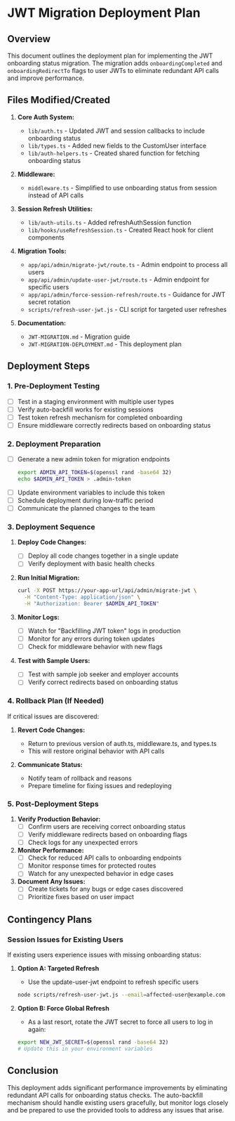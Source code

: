 # JWT Migration Deployment Plan

## Overview

This document outlines the deployment plan for implementing the JWT onboarding status migration. The migration adds `onboardingCompleted` and `onboardingRedirectTo` flags to user JWTs to eliminate redundant API calls and improve performance.

## Files Modified/Created

1. **Core Auth System:**
   - `lib/auth.ts` - Updated JWT and session callbacks to include onboarding status
   - `lib/types.ts` - Added new fields to the CustomUser interface
   - `lib/auth-helpers.ts` - Created shared function for fetching onboarding status

2. **Middleware:**
   - `middleware.ts` - Simplified to use onboarding status from session instead of API calls

3. **Session Refresh Utilities:**
   - `lib/auth-utils.ts` - Added refreshAuthSession function
   - `lib/hooks/useRefreshSession.ts` - Created React hook for client components

4. **Migration Tools:**
   - `app/api/admin/migrate-jwt/route.ts` - Admin endpoint to process all users
   - `app/api/admin/update-user-jwt/route.ts` - Admin endpoint for specific users
   - `app/api/admin/force-session-refresh/route.ts` - Guidance for JWT secret rotation
   - `scripts/refresh-user-jwt.js` - CLI script for targeted user refreshes

5. **Documentation:**
   - `JWT-MIGRATION.md` - Migration guide
   - `JWT-MIGRATION-DEPLOYMENT.md` - This deployment plan

## Deployment Steps

### 1. Pre-Deployment Testing

- [ ] Test in a staging environment with multiple user types
- [ ] Verify auto-backfill works for existing sessions
- [ ] Test token refresh mechanism for completed onboarding
- [ ] Ensure middleware correctly redirects based on onboarding status

### 2. Deployment Preparation

- [ ] Generate a new admin token for migration endpoints
  ```bash
  export ADMIN_API_TOKEN=$(openssl rand -base64 32)
  echo $ADMIN_API_TOKEN > .admin-token
  ```
- [ ] Update environment variables to include this token
- [ ] Schedule deployment during low-traffic period
- [ ] Communicate the planned changes to the team

### 3. Deployment Sequence

1. **Deploy Code Changes:**
   - [ ] Deploy all code changes together in a single update
   - [ ] Verify deployment with basic health checks

2. **Run Initial Migration:**
   ```bash
   curl -X POST https://your-app-url/api/admin/migrate-jwt \
     -H "Content-Type: application/json" \
     -H "Authorization: Bearer $ADMIN_API_TOKEN"
   ```

3. **Monitor Logs:**
   - [ ] Watch for "Backfilling JWT token" logs in production
   - [ ] Monitor for any errors during token updates
   - [ ] Check for middleware behavior with new flags

4. **Test with Sample Users:**
   - [ ] Test with sample job seeker and employer accounts
   - [ ] Verify correct redirects based on onboarding status

### 4. Rollback Plan (If Needed)

If critical issues are discovered:

1. **Revert Code Changes:**
   - Return to previous version of auth.ts, middleware.ts, and types.ts
   - This will restore original behavior with API calls

2. **Communicate Status:**
   - Notify team of rollback and reasons
   - Prepare timeline for fixing issues and redeploying

### 5. Post-Deployment Steps

1. **Verify Production Behavior:**
   - [ ] Confirm users are receiving correct onboarding status
   - [ ] Verify middleware redirects based on onboarding flags
   - [ ] Check logs for any unexpected errors

2. **Monitor Performance:**
   - [ ] Check for reduced API calls to onboarding endpoints
   - [ ] Monitor response times for protected routes
   - [ ] Watch for any unexpected behavior in edge cases

3. **Document Any Issues:**
   - [ ] Create tickets for any bugs or edge cases discovered
   - [ ] Prioritize fixes based on user impact

## Contingency Plans

### Session Issues for Existing Users

If existing users experience issues with missing onboarding status:

1. **Option A: Targeted Refresh**
   - Use the update-user-jwt endpoint to refresh specific users
   ```bash
   node scripts/refresh-user-jwt.js --email=affected-user@example.com
   ```

2. **Option B: Force Global Refresh**
   - As a last resort, rotate the JWT secret to force all users to log in again:
   ```bash
   export NEW_JWT_SECRET=$(openssl rand -base64 32)
   # Update this in your environment variables
   ```

## Conclusion

This deployment adds significant performance improvements by eliminating redundant API calls for onboarding status checks. The auto-backfill mechanism should handle existing users gracefully, but monitor logs closely and be prepared to use the provided tools to address any issues that arise. 